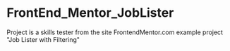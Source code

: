 # FrontEnd_Mentor_JobLister
Project is a skills tester from the site FrontendMentor.com example project "Job Lister with Filtering"

